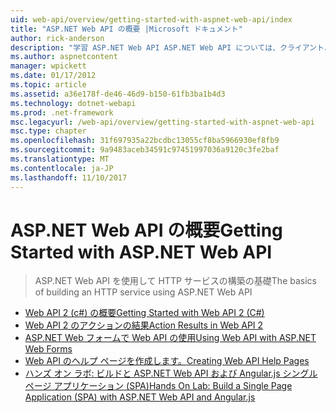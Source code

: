```yaml
---
uid: web-api/overview/getting-started-with-aspnet-web-api/index
title: "ASP.NET Web API の概要 |Microsoft ドキュメント"
author: rick-anderson
description: "学習 ASP.NET Web API ASP.NET Web API については、クライアント、ブラウザーなどの広範な範囲に到達する HTTP サービスを構築するが容易にするフレームワークです."
ms.author: aspnetcontent
manager: wpickett
ms.date: 01/17/2012
ms.topic: article
ms.assetid: a36e178f-de46-46d9-b150-61fb3ba1b4d3
ms.technology: dotnet-webapi
ms.prod: .net-framework
msc.legacyurl: /web-api/overview/getting-started-with-aspnet-web-api
msc.type: chapter
ms.openlocfilehash: 31f697935a22bcdbc13055cf8ba5966930ef8fb9
ms.sourcegitcommit: 9a9483aceb34591c97451997036a9120c3fe2baf
ms.translationtype: MT
ms.contentlocale: ja-JP
ms.lasthandoff: 11/10/2017
---
```

<a name="getting-started-with-aspnet-web-api"></a><span data-ttu-id="4f40b-103">ASP.NET Web API の概要</span><span class="sxs-lookup"><span data-stu-id="4f40b-103">Getting Started with ASP.NET Web API</span></span>
====================
> <span data-ttu-id="4f40b-104">ASP.NET Web API を使用して HTTP サービスの構築の基礎</span><span class="sxs-lookup"><span data-stu-id="4f40b-104">The basics of building an HTTP service using ASP.NET Web API</span></span>


- [<span data-ttu-id="4f40b-105">Web API 2 (c#) の概要</span><span class="sxs-lookup"><span data-stu-id="4f40b-105">Getting Started with Web API 2 (C#)</span></span>](tutorial-your-first-web-api.md)
- [<span data-ttu-id="4f40b-106">Web API 2 のアクションの結果</span><span class="sxs-lookup"><span data-stu-id="4f40b-106">Action Results in Web API 2</span></span>](action-results.md)
- [<span data-ttu-id="4f40b-107">ASP.NET Web フォームで Web API の使用</span><span class="sxs-lookup"><span data-stu-id="4f40b-107">Using Web API with ASP.NET Web Forms</span></span>](using-web-api-with-aspnet-web-forms.md)
- [<span data-ttu-id="4f40b-108">Web API のヘルプ ページを作成します。</span><span class="sxs-lookup"><span data-stu-id="4f40b-108">Creating Web API Help Pages</span></span>](creating-api-help-pages.md)
- [<span data-ttu-id="4f40b-109">ハンズ オン ラボ: ビルドと ASP.NET Web API および Angular.js シングル ページ アプリケーション (SPA)</span><span class="sxs-lookup"><span data-stu-id="4f40b-109">Hands On Lab: Build a Single Page Application (SPA) with ASP.NET Web API and Angular.js</span></span>](build-a-single-page-application-spa-with-aspnet-web-api-and-angularjs.md)
